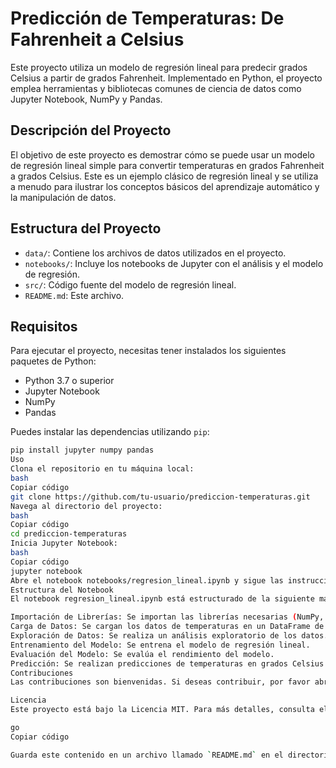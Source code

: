 # Predicción de Temperaturas: De Fahrenheit a Celsius

Este proyecto utiliza un modelo de regresión lineal para predecir grados Celsius a partir de grados Fahrenheit. Implementado en Python, el proyecto emplea herramientas y bibliotecas comunes de ciencia de datos como Jupyter Notebook, NumPy y Pandas.

## Descripción del Proyecto

El objetivo de este proyecto es demostrar cómo se puede usar un modelo de regresión lineal simple para convertir temperaturas en grados Fahrenheit a grados Celsius. Este es un ejemplo clásico de regresión lineal y se utiliza a menudo para ilustrar los conceptos básicos del aprendizaje automático y la manipulación de datos.

## Estructura del Proyecto

- `data/`: Contiene los archivos de datos utilizados en el proyecto.
- `notebooks/`: Incluye los notebooks de Jupyter con el análisis y el modelo de regresión.
- `src/`: Código fuente del modelo de regresión lineal.
- `README.md`: Este archivo.

## Requisitos

Para ejecutar el proyecto, necesitas tener instalados los siguientes paquetes de Python:

- Python 3.7 o superior
- Jupyter Notebook
- NumPy
- Pandas

Puedes instalar las dependencias utilizando `pip`:

```bash
pip install jupyter numpy pandas
Uso
Clona el repositorio en tu máquina local:
bash
Copiar código
git clone https://github.com/tu-usuario/prediccion-temperaturas.git
Navega al directorio del proyecto:
bash
Copiar código
cd prediccion-temperaturas
Inicia Jupyter Notebook:
bash
Copiar código
jupyter notebook
Abre el notebook notebooks/regresion_lineal.ipynb y sigue las instrucciones para ejecutar el análisis y entrenar el modelo.
Estructura del Notebook
El notebook regresion_lineal.ipynb está estructurado de la siguiente manera:

Importación de Librerías: Se importan las librerías necesarias (NumPy, Pandas).
Carga de Datos: Se cargan los datos de temperaturas en un DataFrame de Pandas.
Exploración de Datos: Se realiza un análisis exploratorio de los datos.
Entrenamiento del Modelo: Se entrena el modelo de regresión lineal.
Evaluación del Modelo: Se evalúa el rendimiento del modelo.
Predicción: Se realizan predicciones de temperaturas en grados Celsius a partir de Fahrenheit.
Contribuciones
Las contribuciones son bienvenidas. Si deseas contribuir, por favor abre un issue o envía un pull request.

Licencia
Este proyecto está bajo la Licencia MIT. Para más detalles, consulta el archivo LICENSE.

go
Copiar código

Guarda este contenido en un archivo llamado `README.md` en el directorio raíz de tu proyecto en GitHub.